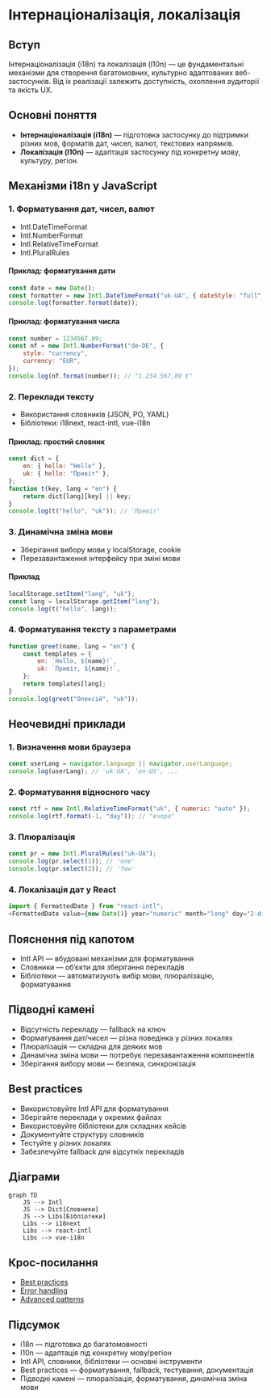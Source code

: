 # Інтернаціоналізація, локалізація

## Вступ

Інтернаціоналізація (i18n) та локалізація (l10n) — це фундаментальні механізми для створення багатомовних, культурно адаптованих веб-застосунків. Від їх реалізації залежить доступність, охоплення аудиторії та якість UX.

## Основні поняття

-   **Інтернаціоналізація (i18n)** — підготовка застосунку до підтримки різних мов, форматів дат, чисел, валют, текстових напрямків.
-   **Локалізація (l10n)** — адаптація застосунку під конкретну мову, культуру, регіон.

## Механізми i18n у JavaScript

### 1. Форматування дат, чисел, валют

-   Intl.DateTimeFormat
-   Intl.NumberFormat
-   Intl.RelativeTimeFormat
-   Intl.PluralRules

#### Приклад: форматування дати

```js
const date = new Date();
const formatter = new Intl.DateTimeFormat("uk-UA", { dateStyle: "full" });
console.log(formatter.format(date));
```

#### Приклад: форматування числа

```js
const number = 1234567.89;
const nf = new Intl.NumberFormat("de-DE", {
    style: "currency",
    currency: "EUR",
});
console.log(nf.format(number)); // "1.234.567,89 €"
```

### 2. Переклади тексту

-   Використання словників (JSON, PO, YAML)
-   Бібліотеки: i18next, react-intl, vue-i18n

#### Приклад: простий словник

```js
const dict = {
    en: { hello: "Hello" },
    uk: { hello: "Привіт" },
};
function t(key, lang = "en") {
    return dict[lang][key] || key;
}
console.log(t("hello", "uk")); // 'Привіт'
```

### 3. Динамічна зміна мови

-   Зберігання вибору мови у localStorage, cookie
-   Перезавантаження інтерфейсу при зміні мови

#### Приклад

```js
localStorage.setItem("lang", "uk");
const lang = localStorage.getItem("lang");
console.log(t("hello", lang));
```

### 4. Форматування тексту з параметрами

```js
function greet(name, lang = "en") {
    const templates = {
        en: `Hello, ${name}!`,
        uk: `Привіт, ${name}!`,
    };
    return templates[lang];
}
console.log(greet("Олексій", "uk"));
```

## Неочевидні приклади

### 1. Визначення мови браузера

```js
const userLang = navigator.language || navigator.userLanguage;
console.log(userLang); // 'uk-UA', 'en-US', ...
```

### 2. Форматування відносного часу

```js
const rtf = new Intl.RelativeTimeFormat("uk", { numeric: "auto" });
console.log(rtf.format(-1, "day")); // "вчора"
```

### 3. Плюралізація

```js
const pr = new Intl.PluralRules("uk-UA");
console.log(pr.select(1)); // 'one'
console.log(pr.select(2)); // 'few'
```

### 4. Локалізація дат у React

```js
import { FormattedDate } from "react-intl";
<FormattedDate value={new Date()} year="numeric" month="long" day="2-digit" />;
```

## Пояснення під капотом

-   Intl API — вбудовані механізми для форматування
-   Словники — об’єкти для зберігання перекладів
-   Бібліотеки — автоматизують вибір мови, плюралізацію, форматування

## Підводні камені

-   Відсутність перекладу — fallback на ключ
-   Форматування дат/чисел — різна поведінка у різних локалях
-   Плюралізація — складна для деяких мов
-   Динамічна зміна мови — потребує перезавантаження компонентів
-   Зберігання вибору мови — безпека, синхронізація

## Best practices

-   Використовуйте Intl API для форматування
-   Зберігайте переклади у окремих файлах
-   Використовуйте бібліотеки для складних кейсів
-   Документуйте структуру словників
-   Тестуйте у різних локалях
-   Забезпечуйте fallback для відсутніх перекладів

## Діаграми

```mermaid
graph TD
    JS --> Intl
    JS --> Dict[Словники]
    JS --> Libs[Бібліотеки]
    Libs --> i18next
    Libs --> react-intl
    Libs --> vue-i18n
```

## Крос-посилання

-   [Best practices](./10-best-practices.md)
-   [Error handling](./11-error-handling.md)
-   [Advanced patterns](./13-advanced-patterns.md)

## Підсумок

-   i18n — підготовка до багатомовності
-   l10n — адаптація під конкретну мову/регіон
-   Intl API, словники, бібліотеки — основні інструменти
-   Best practices — форматування, fallback, тестування, документація
-   Підводні камені — плюралізація, форматування, динамічна зміна мови
